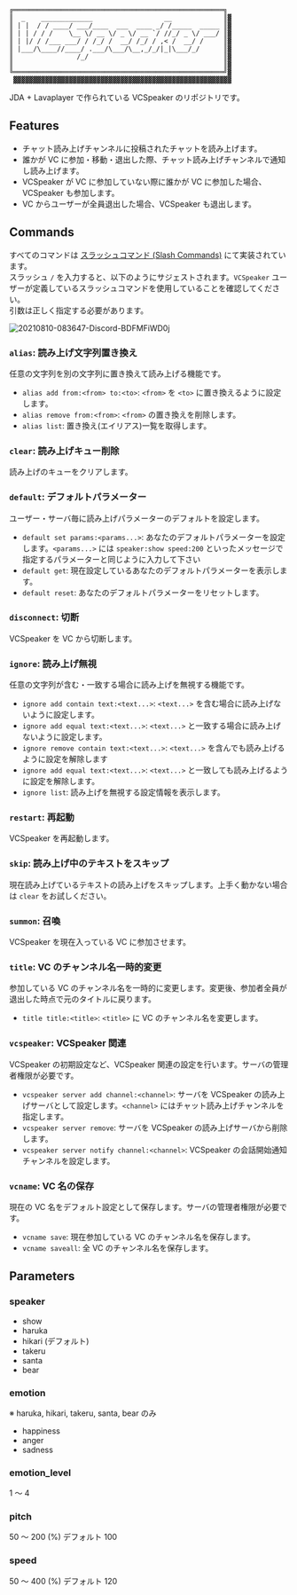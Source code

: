     ╔═════════════════════════════════════════════════════╗
    ║  _    _____________                  __             ║▓
    ║ | |  / / ____/ ___/____  ___  ____ _/ /_____  _____ ║▓
    ║ | | / / /    \__ \/ __ \/ _ \/ __ `/ //_/ _ \/ ___/ ║▓
    ║ | |/ / /___ ___/ / /_/ /  __/ /_/ / ,< /  __/ /     ║▓
    ║ |___/\____//____/ .___/\___/\__,_/_/|_|\___/_/      ║▓
    ║                /_/                                  ║▓
    ║                                                     ║▓
    ╚═════════════════════════════════════════════════════╝▓
     ▓▓▓▓▓▓▓▓▓▓▓▓▓▓▓▓▓▓▓▓▓▓▓▓▓▓▓▓▓▓▓▓▓▓▓▓▓▓▓▓▓▓▓▓▓▓▓▓▓▓▓▓▓▓▓

JDA + Lavaplayer で作られている VCSpeaker のリポジトリです。

## Features

- チャット読み上げチャンネルに投稿されたチャットを読み上げます。
- 誰かが VC に参加・移動・退出した際、チャット読み上げチャンネルで通知し読み上げます。
- VCSpeaker が VC に参加していない際に誰かが VC に参加した場合、VCSpeaker も参加します。
- VC からユーザーが全員退出した場合、VCSpeaker も退出します。

## Commands

すべてのコマンドは [スラッシュコマンド (Slash Commands)](https://discord.com/developers/docs/interactions/slash-commands) にて実装されています。  
スラッシュ `/` を入力すると、以下のようにサジェストされます。`VCSpeaker` ユーザーが定義しているスラッシュコマンドを使用していることを確認してください。  
引数は正しく指定する必要があります。

![20210810-083647-Discord-BDFMFiWD0j](https://user-images.githubusercontent.com/8929706/128787386-04b95995-62a4-48ab-b60a-e8e78833ebd3.png)

### `alias`: 読み上げ文字列置き換え

任意の文字列を別の文字列に置き換えて読み上げる機能です。

- `alias add from:<from> to:<to>`: `<from>` を `<to>` に置き換えるように設定します。
- `alias remove from:<from>`: `<from>` の置き換えを削除します。
- `alias list`: 置き換え(エイリアス)一覧を取得します。

### `clear`: 読み上げキュー削除

読み上げのキューをクリアします。

### `default`: デフォルトパラメーター

ユーザー・サーバ毎に読み上げパラメーターのデフォルトを設定します。

- `default set params:<params...>`: あなたのデフォルトパラメーターを設定します。`<params...>` には `speaker:show speed:200` といったメッセージで指定するパラメーターと同じように入力して下さい
- `default get`: 現在設定しているあなたのデフォルトパラメーターを表示します。
- `default reset`: あなたのデフォルトパラメーターをリセットします。

### `disconnect`: 切断

VCSpeaker を VC から切断します。

### `ignore`: 読み上げ無視

任意の文字列が含む・一致する場合に読み上げを無視する機能です。

- `ignore add contain text:<text...>`: `<text...>` を含む場合に読み上げないように設定します。
- `ignore add equal text:<text...>`: `<text...>` と一致する場合に読み上げないように設定します。
- `ignore remove contain text:<text...>`: `<text...>` を含んでも読み上げるように設定を解除します
- `ignore add equal text:<text...>`: `<text...>` と一致しても読み上げるように設定を解除します。
- `ignore list`: 読み上げを無視する設定情報を表示します。

### `restart`: 再起動

VCSpeaker を再起動します。

### `skip`: 読み上げ中のテキストをスキップ

現在読み上げているテキストの読み上げをスキップします。上手く動かない場合は `clear` をお試しください。

### `summon`: 召喚

VCSpeaker を現在入っている VC に参加させます。

### `title`: VC のチャンネル名一時的変更

参加している VC のチャンネル名を一時的に変更します。変更後、参加者全員が退出した時点で元のタイトルに戻ります。

- `title title:<title>`: `<title>` に VC のチャンネル名を変更します。

### `vcspeaker`: VCSpeaker 関連

VCSpeaker の初期設定など、VCSpeaker 関連の設定を行います。サーバの管理者権限が必要です。

- `vcspeaker server add channel:<channel>`: サーバを VCSpeaker の読み上げサーバとして設定します。`<channel>` にはチャット読み上げチャンネルを指定します。
- `vcspeaker server remove`: サーバを VCSpeaker の読み上げサーバから削除します。
- `vcspeaker server notify channel:<channel>`: VCSpeaker の会話開始通知チャンネルを設定します。

### `vcname`: VC 名の保存

現在の VC 名をデフォルト設定として保存します。サーバの管理者権限が必要です。

- `vcname save`: 現在参加している VC のチャンネル名を保存します。
- `vcname saveall`: 全 VC のチャンネル名を保存します。

## Parameters

### speaker

- show
- haruka
- hikari (デフォルト)
- takeru
- santa
- bear

### emotion

※ haruka, hikari, takeru, santa, bear のみ

- happiness
- anger
- sadness

### emotion_level

1 ～ 4

### pitch

50 ～ 200 (%) デフォルト 100

### speed

50 ～ 400 (%) デフォルト 120
